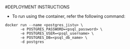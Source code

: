 #DEPLOYMENT INSTRUCTIONS

- To run using the container, refer the following command:
```
docker run --name <postgres_jistu> \
       -e POSTGRES_PASSWORD=<psql_password> \
       -e POSTGRES_USER=<psql_username> \
       -e POSTGRES_DB=<psql_db_name> \
       -d postgres
```

